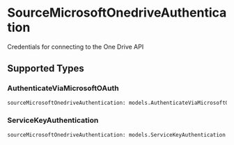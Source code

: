 # SourceMicrosoftOnedriveAuthentication

Credentials for connecting to the One Drive API


## Supported Types

### AuthenticateViaMicrosoftOAuth

```python
sourceMicrosoftOnedriveAuthentication: models.AuthenticateViaMicrosoftOAuth = /* values here */
```

### ServiceKeyAuthentication

```python
sourceMicrosoftOnedriveAuthentication: models.ServiceKeyAuthentication = /* values here */
```

